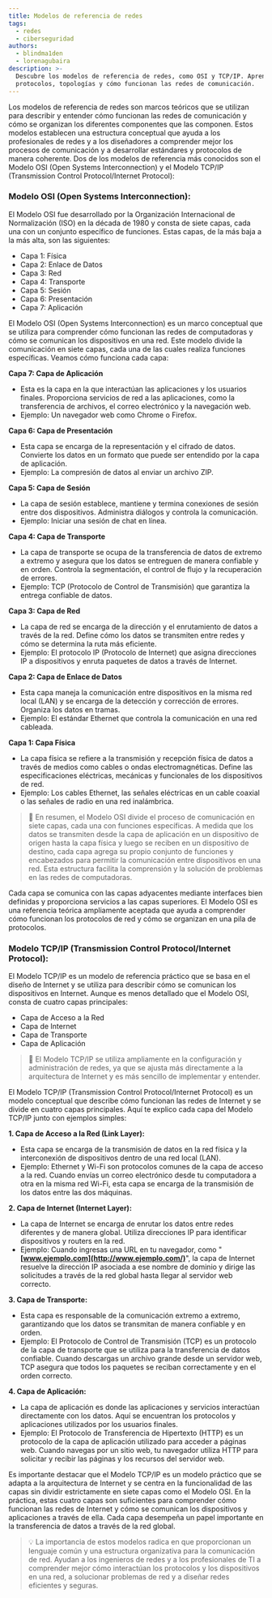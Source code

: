```yaml
---
title: Modelos de referencia de redes
tags:
  - redes
  - ciberseguridad
authors:
  - blindma1den
  - lorenagubaira
description: >-
  Descubre los modelos de referencia de redes, como OSI y TCP/IP. Aprende sobre
  protocolos, topologías y cómo funcionan las redes de comunicación.
---
```

Los modelos de referencia de redes son marcos teóricos que se utilizan para describir y entender cómo funcionan las redes de comunicación y cómo se organizan los diferentes componentes que las componen. Estos modelos establecen una estructura conceptual que ayuda a los profesionales de redes y a los diseñadores a comprender mejor los procesos de comunicación y a desarrollar estándares y protocolos de manera coherente. Dos de los modelos de referencia más conocidos son el Modelo OSI (Open Systems Interconnection) y el Modelo TCP/IP (Transmission Control Protocol/Internet Protocol):

### **Modelo OSI (Open Systems Interconnection):**

El Modelo OSI fue desarrollado por la Organización Internacional de Normalización (ISO) en la década de 1980 y consta de siete capas, cada una con un conjunto específico de funciones. Estas capas, de la más baja a la más alta, son las siguientes:

- Capa 1: Física
- Capa 2: Enlace de Datos
- Capa 3: Red
- Capa 4: Transporte
- Capa 5: Sesión
- Capa 6: Presentación
- Capa 7: Aplicación

El Modelo OSI (Open Systems Interconnection) es un marco conceptual que se utiliza para comprender cómo funcionan las redes de computadoras y cómo se comunican los dispositivos en una red. Este modelo divide la comunicación en siete capas, cada una de las cuales realiza funciones específicas. Veamos cómo funciona cada capa:

**Capa 7: Capa de Aplicación**

- Esta es la capa en la que interactúan las aplicaciones y los usuarios finales. Proporciona servicios de red a las aplicaciones, como la transferencia de archivos, el correo electrónico y la navegación web.
- Ejemplo: Un navegador web como Chrome o Firefox.

**Capa 6: Capa de Presentación**

- Esta capa se encarga de la representación y el cifrado de datos. Convierte los datos en un formato que puede ser entendido por la capa de aplicación.
- Ejemplo: La compresión de datos al enviar un archivo ZIP.

**Capa 5: Capa de Sesión**

- La capa de sesión establece, mantiene y termina conexiones de sesión entre dos dispositivos. Administra diálogos y controla la comunicación.
- Ejemplo: Iniciar una sesión de chat en línea.

**Capa 4: Capa de Transporte**

- La capa de transporte se ocupa de la transferencia de datos de extremo a extremo y asegura que los datos se entreguen de manera confiable y en orden. Controla la segmentación, el control de flujo y la recuperación de errores.
- Ejemplo: TCP (Protocolo de Control de Transmisión) que garantiza la entrega confiable de datos.

**Capa 3: Capa de Red**

- La capa de red se encarga de la dirección y el enrutamiento de datos a través de la red. Define cómo los datos se transmiten entre redes y cómo se determina la ruta más eficiente.
- Ejemplo: El protocolo IP (Protocolo de Internet) que asigna direcciones IP a dispositivos y enruta paquetes de datos a través de Internet.

**Capa 2: Capa de Enlace de Datos**

- Esta capa maneja la comunicación entre dispositivos en la misma red local (LAN) y se encarga de la detección y corrección de errores. Organiza los datos en tramas.
- Ejemplo: El estándar Ethernet que controla la comunicación en una red cableada.

**Capa 1: Capa Física**

- La capa física se refiere a la transmisión y recepción física de datos a través de medios como cables o ondas electromagnéticas. Define las especificaciones eléctricas, mecánicas y funcionales de los dispositivos de red.
- Ejemplo: Los cables Ethernet, las señales eléctricas en un cable coaxial o las señales de radio en una red inalámbrica.

> 📖 En resumen, el Modelo OSI divide el proceso de comunicación en siete capas, cada una con funciones específicas. A medida que los datos se transmiten desde la capa de aplicación en un dispositivo de origen hasta la capa física y luego se reciben en un dispositivo de destino, cada capa agrega su propio conjunto de funciones y encabezados para permitir la comunicación entre dispositivos en una red. Esta estructura facilita la comprensión y la solución de problemas en las redes de computadoras.

Cada capa se comunica con las capas adyacentes mediante interfaces bien definidas y proporciona servicios a las capas superiores. El Modelo OSI es una referencia teórica ampliamente aceptada que ayuda a comprender cómo funcionan los protocolos de red y cómo se organizan en una pila de protocolos.

### **Modelo TCP/IP (Transmission Control Protocol/Internet Protocol):**

El Modelo TCP/IP es un modelo de referencia práctico que se basa en el diseño de Internet y se utiliza para describir cómo se comunican los dispositivos en Internet. Aunque es menos detallado que el Modelo OSI, consta de cuatro capas principales:

- Capa de Acceso a la Red
- Capa de Internet
- Capa de Transporte
- Capa de Aplicación

> 📖 El Modelo TCP/IP se utiliza ampliamente en la configuración y administración de redes, ya que se ajusta más directamente a la arquitectura de Internet y es más sencillo de implementar y entender.

El Modelo TCP/IP (Transmission Control Protocol/Internet Protocol) es un modelo conceptual que describe cómo funcionan las redes de Internet y se divide en cuatro capas principales. Aquí te explico cada capa del Modelo TCP/IP junto con ejemplos simples:

**1. Capa de Acceso a la Red (Link Layer):**

- Esta capa se encarga de la transmisión de datos en la red física y la interconexión de dispositivos dentro de una red local (LAN).
- Ejemplo: Ethernet y Wi-Fi son protocolos comunes de la capa de acceso a la red. Cuando envías un correo electrónico desde tu computadora a otra en la misma red Wi-Fi, esta capa se encarga de la transmisión de los datos entre las dos máquinas.

**2. Capa de Internet (Internet Layer):**

- La capa de Internet se encarga de enrutar los datos entre redes diferentes y de manera global. Utiliza direcciones IP para identificar dispositivos y routers en la red.
- Ejemplo: Cuando ingresas una URL en tu navegador, como "**[www.ejemplo.com](http://www.ejemplo.com/)**", la capa de Internet resuelve la dirección IP asociada a ese nombre de dominio y dirige las solicitudes a través de la red global hasta llegar al servidor web correcto.

**3. Capa de Transporte:**

- Esta capa es responsable de la comunicación extremo a extremo, garantizando que los datos se transmitan de manera confiable y en orden.
- Ejemplo: El Protocolo de Control de Transmisión (TCP) es un protocolo de la capa de transporte que se utiliza para la transferencia de datos confiable. Cuando descargas un archivo grande desde un servidor web, TCP asegura que todos los paquetes se reciban correctamente y en el orden correcto.

**4. Capa de Aplicación:**

- La capa de aplicación es donde las aplicaciones y servicios interactúan directamente con los datos. Aquí se encuentran los protocolos y aplicaciones utilizados por los usuarios finales.
- Ejemplo: El Protocolo de Transferencia de Hipertexto (HTTP) es un protocolo de la capa de aplicación utilizado para acceder a páginas web. Cuando navegas por un sitio web, tu navegador utiliza HTTP para solicitar y recibir las páginas y los recursos del servidor web.

Es importante destacar que el Modelo TCP/IP es un modelo práctico que se adapta a la arquitectura de Internet y se centra en la funcionalidad de las capas sin dividir estrictamente en siete capas como el Modelo OSI. En la práctica, estas cuatro capas son suficientes para comprender cómo funcionan las redes de Internet y cómo se comunican los dispositivos y aplicaciones a través de ella. Cada capa desempeña un papel importante en la transferencia de datos a través de la red global.

> 💡 La importancia de estos modelos radica en que proporcionan un lenguaje común y una estructura organizativa para la comunicación de red. Ayudan a los ingenieros de redes y a los profesionales de TI a comprender mejor cómo interactúan los protocolos y los dispositivos en una red, a solucionar problemas de red y a diseñar redes eficientes y seguras.
